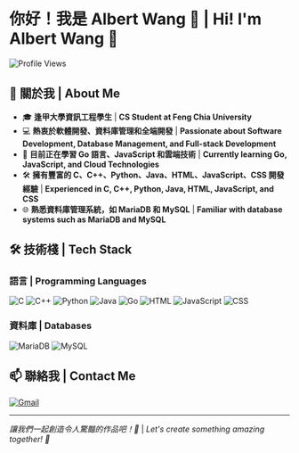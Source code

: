 # 你好！我是 Albert Wang 👋 | Hi! I'm Albert Wang 👋

![Profile Views](https://komarev.com/ghpvc/?username=JW-Albert&color=blue)

## 🚀 關於我 | About Me

- 🎓 **逢甲大學資訊工程學生** | **CS Student at Feng Chia University**
- 💻 **熱衷於軟體開發、資料庫管理和全端開發** | **Passionate about Software Development, Database Management, and Full-stack Development**
- 🌱 **目前正在學習 Go 語言、JavaScript 和雲端技術** | **Currently learning Go, JavaScript, and Cloud Technologies**
- 🛠 **擁有豐富的 C、C++、Python、Java、HTML、JavaScript、CSS 開發經驗** | **Experienced in C, C++, Python, Java, HTML, JavaScript, and CSS**
- 🌐 **熟悉資料庫管理系統，如 MariaDB 和 MySQL** | **Familiar with database systems such as MariaDB and MySQL**

## 🛠 技術棧 | Tech Stack

### 語言 | Programming Languages

![C](https://img.shields.io/badge/C-A8B9CC?style=for-the-badge&logo=c&logoColor=white)
![C++](https://img.shields.io/badge/C%2B%2B-00599C?style=for-the-badge&logo=c%2B%2B&logoColor=white)
![Python](https://img.shields.io/badge/Python-3776AB?style=for-the-badge&logo=python&logoColor=white)
![Java](https://img.shields.io/badge/Java-007396?style=for-the-badge&logo=java&logoColor=white)
![Go](https://img.shields.io/badge/Go-00ADD8?style=for-the-badge&logo=go&logoColor=white)
![HTML](https://img.shields.io/badge/HTML5-E34F26?style=for-the-badge&logo=html5&logoColor=white)
![JavaScript](https://img.shields.io/badge/JavaScript-F7DF1E?style=for-the-badge&logo=javascript&logoColor=black)
![CSS](https://img.shields.io/badge/CSS3-1572B6?style=for-the-badge&logo=css3&logoColor=white)

### 資料庫 | Databases

![MariaDB](https://img.shields.io/badge/MariaDB-003545?style=for-the-badge&logo=mariadb&logoColor=white)
![MySQL](https://img.shields.io/badge/MySQL-4479A1?style=for-the-badge&logo=mysql&logoColor=white)

## 📫 聯絡我 | Contact Me

[![Gmail](https://img.shields.io/badge/Email-D14836?style=for-the-badge&logo=gmail&logoColor=white)](mailto:albert@mail.jw-albert.tw)

---

*讓我們一起創造令人驚豔的作品吧！🚀* | *Let's create something amazing together! 🚀*
